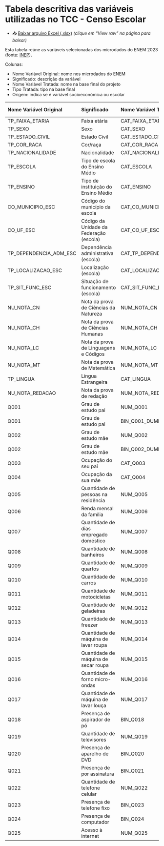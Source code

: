 # Tabela descritiva das variáveis utilizadas no TCC - Censo Escolar

- 📥 [Baixar arquivo Excel (.xlsx)](./Variaveis_Utilizadas_ENEM.xlsx) *(clique em "View raw" na página para baixar)*

Esta tabela reúne as variáveis selecionadas dos microdados do ENEM 2023 (fonte: [INEP](https://www.gov.br/inep/pt-br/acesso-a-informacao/dados-abertos/microdados/enem)).

Colunas:
- Nome Variável Original: nome nos microdados do ENEM
- Significado: descrição da variável
- Nome Variável Tratada: nome na base final do projeto
- Tipo Tratada: tipo na base final
- Origem: indica se é variável socioeconômica ou escolar

| Nome Variável Original   | Significado                             | Nome Variável Tratada      | Tipo Tratada   | Origem         |
|:-------------------------|:----------------------------------------|:---------------------------|:---------------|:---------------|
| TP_FAIXA_ETARIA          | Faixa etária                            | CAT_FAIXA_ETARIA           | Categórica     | Socioeconômica |
| TP_SEXO                  | Sexo                                    | CAT_SEXO                   | Categórica     | Socioeconômica |
| TP_ESTADO_CIVIL          | Estado Civil                            | CAT_ESTADO_CIVIL           | Categórica     | Socioeconômica |
| TP_COR_RACA              | Cor/raça                                | CAT_COR_RACA               | Categórica     | Socioeconômica |
| TP_NACIONALIDADE         | Nacionalidade                           | CAT_NACIONALIDADE          | Categórica     | Socioeconômica |
| TP_ESCOLA                | Tipo de escola do Ensino Médio          | CAT_ESCOLA                 | Categórica     | Escolar        |
| TP_ENSINO                | Tipo de instituição do Ensino Médio     | CAT_ENSINO                 | Categórica     | Escolar        |
| CO_MUNICIPIO_ESC         | Código do município da escola           | CAT_CO_MUNICIPIO_ESC       | Categórica     | Escolar        |
| CO_UF_ESC                | Código da Unidade da Federação (escola) | CAT_CO_UF_ESC              | Categórica     | Escolar        |
| TP_DEPENDENCIA_ADM_ESC   | Dependência administrativa (escola)     | CAT_TP_DEPENDENCIA_ADM_ESC | Categórica     | Escolar        |
| TP_LOCALIZACAO_ESC       | Localização (escola)                    | CAT_LOCALIZACAO_ESCOLA     | Categórica     | Escolar        |
| TP_SIT_FUNC_ESC          | Situação de funcionamento (escola)      | CAT_SIT_FUNC_ESC           | Categórica     | Escolar        |
| NU_NOTA_CN               | Nota da prova de Ciências da Natureza   | NUM_NOTA_CN                | Numérica       | Alvo           |
| NU_NOTA_CH               | Nota da prova de Ciências Humanas       | NUM_NOTA_CH                | Numérica       | Alvo           |
| NU_NOTA_LC               | Nota da prova de Linguagens e Códigos   | NUM_NOTA_LC                | Numérica       | Alvo           |
| NU_NOTA_MT               | Nota da prova de Matemática             | NUM_NOTA_MT                | Numérica       | Alvo           |
| TP_LINGUA                | Língua Estrangeira                      | CAT_LINGUA                 | Categórica     | Socioeconômica |
| NU_NOTA_REDACAO          | Nota da prova de redação                | NUM_NOTA_REDACAO           | Numérica       | Alvo           |
| Q001                     | Grau de estudo pai                      | NUM_Q001                   | Numérica       | Socioeconômica |
| Q001                     | Grau de estudo pai                      | BIN_Q001_DUMMY_H           | Binária        | Socioeconômica |
| Q002                     | Grau de estudo mãe                      | NUM_Q002                   | Numérica       | Socioeconômica |
| Q002                     | Grau de estudo mãe                      | BIN_Q002_DUMMY_H           | Binária        | Socioeconômica |
| Q003                     | Ocupação do seu pai                     | CAT_Q003                   | Categórica     | Socioeconômica |
| Q004                     | Ocupação da sua mãe                     | CAT_Q004                   | Categórica     | Socioeconômica |
| Q005                     | Quantidade de pessoas na residência     | NUM_Q005                   | Numérica       | Socioeconômica |
| Q006                     | Renda mensal da família                 | NUM_Q006                   | Numérica       | Socioeconômica |
| Q007                     | Quantidade de dias empregado doméstico  | NUM_Q007                   | Numérica       | Socioeconômica |
| Q008                     | Quantidade de banheiros                 | NUM_Q008                   | Numérica       | Socioeconômica |
| Q009                     | Quantidade de quartos                   | NUM_Q009                   | Numérica       | Socioeconômica |
| Q010                     | Quantidade de carros                    | NUM_Q010                   | Numérica       | Socioeconômica |
| Q011                     | Quantidade de motocicletas              | NUM_Q011                   | Numérica       | Socioeconômica |
| Q012                     | Quantidade de geladeiras                | NUM_Q012                   | Numérica       | Socioeconômica |
| Q013                     | Quantidade de freezer                   | NUM_Q013                   | Numérica       | Socioeconômica |
| Q014                     | Quantidade de máquina de lavar roupa    | NUM_Q014                   | Numérica       | Socioeconômica |
| Q015                     | Quantidade de máquina de secar roupa    | NUM_Q015                   | Numérica       | Socioeconômica |
| Q016                     | Quantidade de forno micro-ondas         | NUM_Q016                   | Numérica       | Socioeconômica |
| Q017                     | Quantidade de máquina de lavar louça    | NUM_Q017                   | Numérica       | Socioeconômica |
| Q018                     | Presença de aspirador de pó             | BIN_Q018                   | Binária        | Socioeconômica |
| Q019                     | Quantidade de televisores               | NUM_Q019                   | Numérica       | Socioeconômica |
| Q020                     | Presença de aparelho de DVD             | BIN_Q020                   | Binária        | Socioeconômica |
| Q021                     | Presença de por assinatura              | BIN_Q021                   | Binária        | Socioeconômica |
| Q022                     | Quantidade de telefone celular          | NUM_Q022                   | Numérica       | Socioeconômica |
| Q023                     | Presença de telefone fixo               | BIN_Q023                   | Binária        | Socioeconômica |
| Q024                     | Presença de computador                  | BIN_Q024                   | Numérica       | Socioeconômica |
| Q025                     | Acesso à internet                       | NUM_Q025                   | Binária        | Socioeconômica |